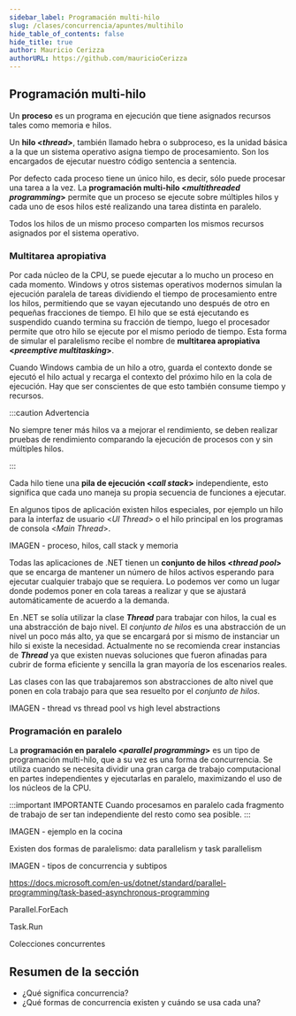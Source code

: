 ```yaml
---
sidebar_label: Programación multi-hilo
slug: /clases/concurrencia/apuntes/multihilo
hide_table_of_contents: false
hide_title: true
author: Mauricio Cerizza
authorURL: https://github.com/mauricioCerizza
---
```


## Programación multi-hilo
Un **proceso** es un programa en ejecución que tiene asignados recursos tales como memoria e hilos. 

Un **hilo <*thread*>**, también llamado hebra o subproceso, es la unidad básica a la que un sistema operativo asigna tiempo de procesamiento. Son los encargados de ejecutar nuestro código sentencia a sentencia. 

Por defecto cada proceso tiene un único hilo, es decir, sólo puede procesar una tarea a la vez. La **programación multi-hilo <*multithreaded programming*>** permite que un proceso se ejecute sobre múltiples hilos y cada uno de esos hilos esté realizando una tarea distinta en paralelo. 

Todos los hilos de un mismo proceso comparten los mismos recursos asignados por el sistema operativo.

[//]: # "TODO Ejemplo del supermercado"

### Multitarea apropiativa
Por cada núcleo de la CPU, se puede ejecutar a lo mucho un proceso en cada momento. Windows y otros sistemas operativos modernos simulan la ejecución paralela de tareas dividiendo el tiempo de procesamiento entre los hilos, permitiendo que se vayan ejecutando uno después de otro en pequeñas fracciones de tiempo. El hilo que se está ejecutando es suspendido cuando termina su fracción de tiempo, luego el procesador permite que otro hilo se ejecute por el mismo periodo de tiempo. Esta forma de simular el paralelismo recibe el nombre de **multitarea apropiativa <*preemptive multitasking*>**. 

Cuando Windows cambia de un hilo a otro, guarda el contexto donde se ejecutó el hilo actual y recarga el contexto del próximo hilo en la cola de ejecución. Hay que ser conscientes de que esto también consume tiempo y recursos. 

:::caution Advertencia

No siempre tener más hilos va a mejorar el rendimiento, se deben realizar pruebas de rendimiento comparando la ejecución de procesos con y sin múltiples hilos.

:::

Cada hilo tiene una **pila de ejecución <*call stack*>** independiente, esto significa que cada uno maneja su propia secuencia de funciones a ejecutar. 

En algunos tipos de aplicación existen hilos especiales, por ejemplo un hilo para la interfaz de usuario <*UI Thread*> o el hilo principal en los programas de consola <*Main Thread*>.

IMAGEN - proceso, hilos, call stack y memoria

Todas las aplicaciones de .NET tienen un **conjunto de hilos <*thread pool*>** que se encarga de mantener un número de hilos activos esperando para ejecutar cualquier trabajo que se requiera. Lo podemos ver como un lugar donde podemos poner en cola tareas a realizar y que se ajustará automáticamente de acuerdo a la demanda.

En .NET se solía utilizar la clase ***Thread*** para trabajar con hilos, la cual es una abstracción de bajo nivel. El *conjunto de hilos* es una abstracción de un nivel un poco más alto, ya que se encargará por si mismo de instanciar un hilo si existe la necesidad. Actualmente no se recomienda crear instancias de ***Thread*** ya que existen nuevas soluciones que fueron afinadas para cubrir de forma eficiente y sencilla la gran mayoría de los escenarios reales.

Las clases con las que trabajaremos son abstracciones de alto nivel que ponen en cola trabajo para que sea resuelto por el *conjunto de hilos*. 

IMAGEN - thread vs thread pool vs high level abstractions

### Programación en paralelo
La **programación en paralelo <*parallel programming*>** es un tipo de programación multi-hilo, que a su vez es una forma de concurrencia. Se utiliza cuando se necesita dividir una gran carga de trabajo computacional en partes independientes y ejecutarlas en paralelo, maximizando el uso de los núcleos de la CPU.

:::important IMPORTANTE
Cuando procesamos en paralelo cada fragmento de trabajo de ser tan independiente del resto como sea posible. 
:::

IMAGEN - ejemplo en la cocina

Existen dos formas de paralelismo: data parallelism y task parallelism

IMAGEN - tipos de concurrencia y subtipos

https://docs.microsoft.com/en-us/dotnet/standard/parallel-programming/task-based-asynchronous-programming

Parallel.ForEach

Task.Run

Colecciones concurrentes

## Resumen de la sección

+ ¿Qué significa concurrencia?
+ ¿Qué formas de concurrencia existen y cuándo se usa cada una?